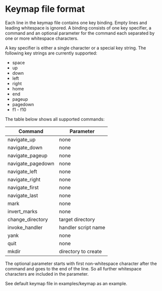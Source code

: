 Keymap file format
==================
Each line in the keymap file contains one key binding. Empty lines and leading
whitespace is ignored. A binding consists of one key specifier, a command and
an optional parameter for the command each separated by one or more whitespace
characters.

A key specifier is either a single character or a special key string. The
following key strings are currently supported:
- space
- up
- down
- left
- right
- home
- end
- pageup
- pagedown
- f1 - f10

The table below shows all supported commands:

| Command           | Parameter           |
| ----------------- | ------------------- |
| navigate_up       | none                |
| navigate_down     | none                |
| navigate_pageup   | none                |
| navigate_pagedown | none                |
| navigate_left     | none                |
| navigate_right    | none                |
| navigate_first    | none                |
| navigate_last     | none                |
| mark              | none                |
| invert_marks      | none                |
| change_directory  | target directory    |
| invoke_handler    | handler script name |
| yank              | none                |
| quit              | none                |
| mkdir             | directory to create |

The optional parameter starts with first non-whitespace character after the
command and goes to the end of the line. So all further whitespace characters
are included in the parameter.

See default keymap file in examples/keymap as an example.
